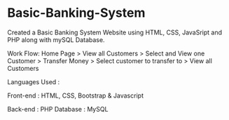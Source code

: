 # Basic-Banking-System

Created a Basic Banking System Website using HTML, CSS, JavaSript and PHP along with mySQL Database. 

Work Flow: Home Page > View all Customers > Select and View one Customer > Transfer Money > Select customer to transfer to > View all Customers 

Languages Used :

Front-end : HTML, CSS, Bootstrap & Javascript                                                                                          

Back-end : PHP Database : MySQL
